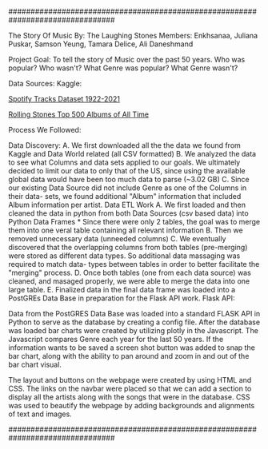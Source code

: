 ################################################################################

The Story Of Music
By: The Laughing Stones
Members: Enkhsanaa, Juliana Puskar, Samson Yeung, Tamara Delice, Ali Daneshmand

Project Goal: To tell the story of Music over the past 50 years. Who was popular? Who wasn't? What Genre was popular? What Genre wasn't?

Data Sources:
Kaggle:

[Spotify Tracks Dataset 1922-2021](https://www.kaggle.com/yamaerenay/spotify-tracks-dataset-19222021?select=US.csv)


[Rolling Stones Top 500 Albums of All Time](https://www.kaggle.com/notgibs/500-greatest-albums-of-all-time-rolling-stone)



Process We Followed:

Data Discovery: A. We first downloaded all the the data we found from Kaggle and Data World related (all CSV formatted) B. We analyzed the data to see what Columns and data sets applied to our goals. We ultimately decided to limit our data to only that of the US, since using the available global data would have been too much data to parse (~3.02 GB) C. Since our existing Data Source did not include Genre as one of the Columns in their data- sets, we found additional "Album" information that included Album information per artist.
Data ETL Work A. We first loaded and then cleaned the data in python from both Data Sources (csv based data) into Python Data Frames * Since there were only 2 tables, the goal was to merge them into one veral table containing all relevant information B. Then we removed unnecessary data (unneeded columns) C. We eventually discovered that the overlapping columns from both tables (pre-merging) were stored as different data types. So additional data massaging was required to match data- types between tables in order to better facilitate the "merging" process. D. Once both tables (one from each data source) was cleaned, and masaged properly, we were able to merge the data into one large table. E. Finalized data in the final data frame was loaded into a PostGREs Data Base in preparation for the Flask API work.
Flask API:

Data from the PostGRES Data Base was loaded into a standard FLASK API in Python to serve as the database by creating a config file.
After the database was loaded bar charts were created by utilizing plotly in the Javascript. The Javascript compares Genre each year for the last 50 years. If the information wants to be saved a screen shot button was added to snap the bar chart, along with the ability to pan around and zoom in and out of the bar chart visual.

The layout and buttons on the webpage were created by using HTML and CSS. The links on the navbar were placed so that we can add a section to display all the artists along with the songs that were in the database. CSS was used to beautify the webpage by adding backgrounds and alignments of text and images.

################################################################################
